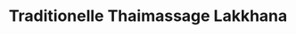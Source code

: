 ---
title: "Traditionelle Thaimassage Lakkhana"
url: /nonnweiler/traditionelle-thaimassage-lakkhana/
shop: Massage
---